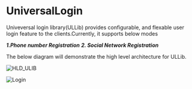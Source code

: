 # UniversalLogin

Univeversal login library(ULLib) provides configurable, and flexable user login feature to the clients.Currently, it supports below modes

_**1.Phone number Registration**
**2. Social Network Registration**_

The below diagram will demonstrate the high level architecture for ULLib.

![HLD_ULIB](https://user-images.githubusercontent.com/24762399/146479971-bb9e6caa-8135-43e8-b846-4b756b3072b6.png)



![Login](https://user-images.githubusercontent.com/24762399/144814389-30ea9dec-28fa-4bbb-9984-990c69a8af85.png)
